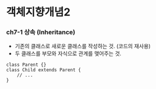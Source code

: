 # 객체지향개념2
### ch7-1 상속 (Inheritance)
- 기존의 클래스로 새로운 클래스를 작성하는 것. (코드의 재사용)
- 두 클래스를 부모와 자식으로 관계를 맺어주는 것.
```
class Parent {}
class Child extends Parent {
    // ...
}
```